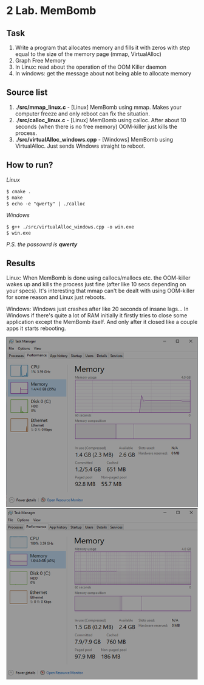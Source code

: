 # 2 Lab. MemBomb

## Task 
1. Write a program that allocates memory and fills it with zeros with step equal to the size of the memory page (mmap, VirtualAlloc)
2. Graph Free Memory
3. In Linux: read about the operation of the OOM Killer daemon
4. In windows: get the message about not being able to allocate memory

## Source list 
1. **./src/mmap_linux.c** - [Linux] MemBomb using mmap. Makes your computer freeze and only reboot can fix the situation.
2. **./src/calloc_linux.c** - [Linux] MemBomb using calloc. After about 10 seconds (when there is no free memory) OOM-killer just kills the process.
3. **./src/virtualAlloc_windows.cpp** - [Windows] MemBomb using VirtualAlloc. Just sends Windows straight to reboot. 

## How to run?
*Linux*

> 
    $ cmake .
    $ make 
    $ echo -e "qwerty" | ./calloc 

*Windows*
> 
    $ g++ ./src/virtualAlloc_windows.cpp -o win.exe
    $ win.exe

*P.S. the passowrd is **qwerty***

## Results
Linux:
When MemBomb is done using callocs/mallocs etc. the OOM-killer wakes up and kills the process just fine (after like 10 secs depending on your specs).
It's interesting that mmap can't be dealt with using OOM-killer for some reason and Linux just reboots. 

Windows:
Windows just crashes after like 20 seconds of insane lags... 
In Windows if there's quite a lot of RAM initially it firstly tries to close some application except the MemBomb itself. And only after it closed like a couple apps it starts rebooting.

![Windows Before](./screenshots/windows1.png?raw=true "Windows Before")
![Windows After](./screenshots/windows2.png?raw=true "Windows After")
